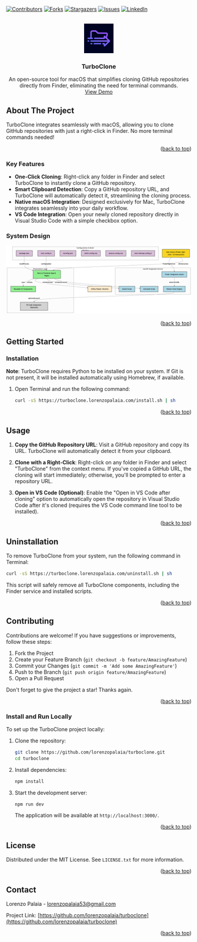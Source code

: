 [![Contributors][contributors-shield]][contributors-url]
[![Forks][forks-shield]][forks-url]
[![Stargazers][stars-shield]][stars-url]
[![Issues][issues-shield]][issues-url]
[![LinkedIn][linkedin-shield]][linkedin-url]

<div id="top"></div>

<br />
<div align="center">
   <a href="https://github.com/lorenzopalaia/turboclone">
      <img src="repo_assets/logo.png" alt="Logo" width="80" height="80">
   </a>

<h3 align="center">TurboClone</h3>

   <p align="center">
      An open-source tool for macOS that simplifies cloning GitHub repositories directly from Finder, eliminating the need for terminal commands.
      <br />
      <a href="https://turboclone.lorenzopalaia.com/">View Demo</a>
   </p>
</div>

<!-- ABOUT THE PROJECT -->

## About The Project

TurboClone integrates seamlessly with macOS, allowing you to clone GitHub repositories with just a right-click in Finder. No more terminal commands needed!

<p align="right">(<a href="#top">back to top</a>)</p>

### Key Features

- **One-Click Cloning**: Right-click any folder in Finder and select TurboClone to instantly clone a GitHub repository.
- **Smart Clipboard Detection**: Copy a GitHub repository URL, and TurboClone will automatically detect it, streamlining the cloning process.
- **Native macOS Integration**: Designed exclusively for Mac, TurboClone integrates seamlessly into your daily workflow.
- **VS Code Integration**: Open your newly cloned repository directly in Visual Studio Code with a simple checkbox option.

### System Design

![System Design](./repo_assets/system-design.png)

<p align="right">(<a href="#top">back to top</a>)</p>

<!-- GETTING STARTED -->

## Getting Started

### Installation

**Note**: TurboClone requires Python to be installed on your system. If Git is not present, it will be installed automatically using Homebrew, if available.

1. Open Terminal and run the following command:
   ```sh
   curl -sS https://turboclone.lorenzopalaia.com/install.sh | sh
   ```

<p align="right">(<a href="#top">back to top</a>)</p>

## Usage

1. **Copy the GitHub Repository URL**:
   Visit a GitHub repository and copy its URL. TurboClone will automatically detect it from your clipboard.

2. **Clone with a Right-Click**:
   Right-click on any folder in Finder and select "TurboClone" from the context menu. If you've copied a GitHub URL, the cloning will start immediately; otherwise, you'll be prompted to enter a repository URL.

3. **Open in VS Code (Optional)**:
   Enable the "Open in VS Code after cloning" option to automatically open the repository in Visual Studio Code after it's cloned (requires the VS Code command line tool to be installed).

<p align="right">(<a href="#top">back to top</a>)</p>

## Uninstallation

To remove TurboClone from your system, run the following command in Terminal:

```sh
curl -sS https://turboclone.lorenzopalaia.com/uninstall.sh | sh
```

This script will safely remove all TurboClone components, including the Finder service and installed scripts.

<p align="right">(<a href="#top">back to top</a>)</p>

## Contributing

Contributions are welcome! If you have suggestions or improvements, follow these steps:

1. Fork the Project
2. Create your Feature Branch (`git checkout -b feature/AmazingFeature`)
3. Commit your Changes (`git commit -m 'Add some AmazingFeature'`)
4. Push to the Branch (`git push origin feature/AmazingFeature`)
5. Open a Pull Request

Don't forget to give the project a star! Thanks again.

<p align="right">(<a href="#top">back to top</a>)</p>

### Install and Run Locally

To set up the TurboClone project locally:

1. Clone the repository:

   ```sh
   git clone https://github.com/lorenzopalaia/turboclone.git
   cd turboclone
   ```

2. Install dependencies:

   ```sh
   npm install
   ```

3. Start the development server:

   ```sh
   npm run dev
   ```

   The application will be available at `http://localhost:3000/`.

<p align="right">(<a href="#top">back to top</a>)</p>

## License

Distributed under the MIT License. See `LICENSE.txt` for more information.

<p align="right">(<a href="#top">back to top</a>)</p>

## Contact

Lorenzo Palaia - [lorenzopalaia53@gmail.com](mailto:lorenzopalaia53@gmail.com)

Project Link: [https://github.com/lorenzopalaia/turboclone](https://github.com/lorenzopalaia/turboclone)

<p align="right">(<a href="#top">back to top</a>)</p>

<!-- MARKDOWN LINKS & IMAGES -->

[contributors-shield]: https://img.shields.io/github/contributors/lorenzopalaia/turboclone.svg?style=for-the-badge
[contributors-url]: https://github.com/lorenzopalaia/turboclone/graphs/contributors
[forks-shield]: https://img.shields.io/github/forks/lorenzopalaia/turboclone.svg?style=for-the-badge
[forks-url]: https://github.com/lorenzopalaia/turboclone/network/members
[stars-shield]: https://img.shields.io/github/stars/lorenzopalaia/turboclone.svg?style=for-the-badge
[stars-url]: https://github.com/lorenzopalaia/turboclone/stargazers
[issues-shield]: https://img.shields.io/github/issues/lorenzopalaia/turboclone.svg?style=for-the-badge
[issues-url]: https://github.com/lorenzopalaia/turboclone/issues
[linkedin-shield]: https://img.shields.io/badge/-LinkedIn-black.svg?style=for-the-badge&logo=linkedin&colorB=555
[linkedin-url]: https://linkedin.com/in/lorenzo-palaia-7177a5202
